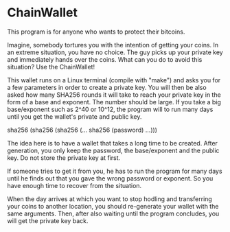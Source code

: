 # ChainWallet
This program is for anyone who wants to protect their bitcoins.

Imagine, somebody tortures you with the intention of getting your coins. In an extreme situation, you have no choice. The guy picks up your private key and immediately hands over the coins. What can you do to avoid this situation? Use the ChainWallet!

This wallet runs on a Linux terminal (compile with "make") and asks you for a few parameters in order to create a private key. You will then be also asked how many SHA256 rounds it will take to reach your private key in the form of a base and exponent. The number should be large. If you take a big base/exponent such as 2^40 or 10^12, the program will to run many days until you get the wallet's private and public key.

sha256 (sha256 (sha256 (... sha256 (password) ...)))

The idea here is to have a wallet that takes a long time to be created. After generation, you only keep the password, the base/exponent and the public key. Do not store the private key at first.

If someone tries to get it from you, he has to run the program for many days until he finds out that you gave the wrong password or exponent. So you have enough time to recover from the situation.

When the day arrives at which you want to stop hodling and transferring your coins to another location, you should re-generate your wallet with the same arguments. Then, after also waiting until the program concludes, you will get the private key back.
